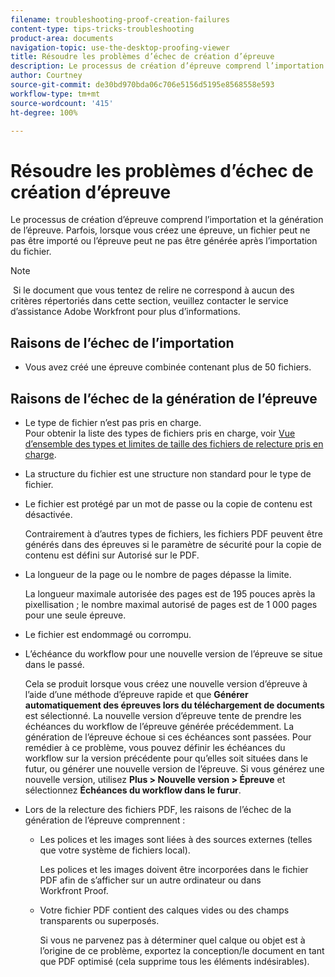 ```yaml
---
filename: troubleshooting-proof-creation-failures
content-type: tips-tricks-troubleshooting
product-area: documents
navigation-topic: use-the-desktop-proofing-viewer
title: Résoudre les problèmes d’échec de création d’épreuve
description: Le processus de création d’épreuve comprend l’importation et la génération de l’épreuve. Parfois, lorsque vous créez une épreuve, un fichier peut ne pas être importé ou l’épreuve peut ne pas être générée après l’importation du fichier.
author: Courtney
source-git-commit: de30bd970bda06c706e5156d5195e8568558e593
workflow-type: tm+mt
source-wordcount: '415'
ht-degree: 100%

---
```



# Résoudre les problèmes d’échec de création d’épreuve

Le processus de création d’épreuve comprend l’importation et la génération de l’épreuve. Parfois, lorsque vous créez une épreuve, un fichier peut ne pas être importé ou l’épreuve peut ne pas être générée après l’importation du fichier.

>[!NOTE]
>
> Si le document que vous tentez de relire ne correspond à aucun des critères répertoriés dans cette section, veuillez contacter le service d’assistance Adobe Workfront pour plus d’informations.

## Raisons de l’échec de l’importation

* Vous avez créé une épreuve combinée contenant plus de 50 fichiers.

## Raisons de l’échec de la génération de l’épreuve

* Le type de fichier n’est pas pris en charge.\
  Pour obtenir la liste des types de fichiers pris en charge, voir [Vue d’ensemble des types et limites de taille des fichiers de relecture pris en charge](../../../review-and-approve-work/proofing/proofing-overview/supported-proofing-file-types.md).

* La structure du fichier est une structure non standard pour le type de fichier.
* Le fichier est protégé par un mot de passe ou la copie de contenu est désactivée.

  Contrairement à d’autres types de fichiers, les fichiers PDF peuvent être générés dans des épreuves si le paramètre de sécurité pour la copie de contenu est défini sur Autorisé sur le PDF.

* La longueur de la page ou le nombre de pages dépasse la limite.

  La longueur maximale autorisée des pages est de 195 pouces après la pixellisation ; le nombre maximal autorisé de pages est de 1 000 pages pour une seule épreuve.

* Le fichier est endommagé ou corrompu.
* L’échéance du workflow pour une nouvelle version de l’épreuve se situe dans le passé.

  Cela se produit lorsque vous créez une nouvelle version d’épreuve à l’aide d’une méthode d’épreuve rapide et que **Générer automatiquement des épreuves lors du téléchargement de documents** est sélectionné. La nouvelle version d’épreuve tente de prendre les échéances du workflow de l’épreuve générée précédemment. La génération de l’épreuve échoue si ces échéances sont passées. Pour remédier à ce problème, vous pouvez définir les échéances du workflow sur la version précédente pour qu’elles soit situées dans le futur, ou générer une nouvelle version de l’épreuve. Si vous générez une nouvelle version, utilisez **Plus > Nouvelle version > Épreuve** et sélectionnez **Échéances du workflow dans le furur**.

* Lors de la relecture des fichiers PDF, les raisons de l’échec de la génération de l’épreuve comprennent :

   * Les polices et les images sont liées à des sources externes (telles que votre système de fichiers local).

     Les polices et les images doivent être incorporées dans le fichier PDF afin de s’afficher sur un autre ordinateur ou dans Workfront Proof.

   * Votre fichier PDF contient des calques vides ou des champs transparents ou superposés.

     Si vous ne parvenez pas à déterminer quel calque ou objet est à l’origine de ce problème, exportez la conception/le document en tant que PDF optimisé (cela supprime tous les éléments indésirables).

